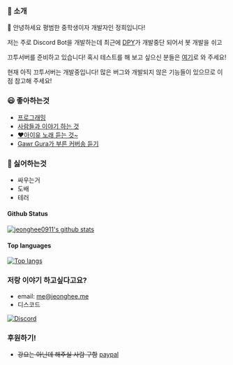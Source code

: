 ### 📃 소개
👋 안녕하세요 평범한 중학생이자 개발자인 정희입니다!

저는 주로 Discord Bot을 개발하는데 최근에 [DPY](https://github.com/Rapptz/discord.py)가 개발중단 되어서 봇 개발을 쉬고

끄투서버를 준비하고 있습니다! 혹시 테스트를 해 보고 싶으신 분들은 [여기](https://discord.gg/z7KnVM66F2)로 와 주세요!

현재 아직 끄투서버는 개발중입니다! 많은 버그와 개발되지 않은 기능들이 있으므로 이 점 참고해 주세요!

### 😃 좋아하는것

- [프로그래밍](https://www.python.org/)
- [사람들과 이야기 하는 것](https://discord.gg/2J8aW8Fhe2)
- [♥️아이유 노래 듣는 것~](https://music.youtube.com/channel/UCTUR0sVEkD8T5MlSHqgaI_Q?feature=share)
- [Gawr Gura가 부른 커버송 듣기](https://youtube.com/playlist?list=PLBaQipOTMedLA33YrvAp0iycjcgc56ccn)

### 🤬 싫어하는것

- 싸우는거
- 도배
- 테러


#### Github Status

[![jeonghee0911's github stats](https://github-readme-stats.vercel.app/api?username=jeongheegenius&theme=solarized-dark&show_icons=true)](https://github.com/jeongheegenius)

#### Top languages

[![Top langs](https://github-readme-stats.vercel.app/api/top-langs?username=jeongheegenius&theme=solarized-dark&show_icons=true)](https://github.com/jeongheegenius)

### 저랑 이야기 하고싶다고요?
- email: [me@jeonghee.me](mailto:me@jeonghee.me)
- 디스코드 

[![Discord](https://discord.c99.nl/widget/theme-3/673471748599054336.png)](https://discord.com/users/673471748599054336)

### 후원하기!
- ~~강요는 아닌데 해주실 사람 구함~~ [paypal](https://www.paypal.me/jeongheegenius)
